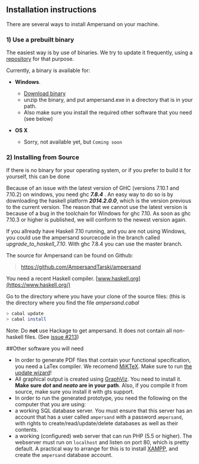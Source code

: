 
## Installation instructions

There are several ways to install Ampersand on your machine.

###  1) Use a prebuilt binary

The easiest way is by use of binaries. We try to update it frequently, using a [repository](https://github.com/AmpersandTarski/webFiles/tree/master/executables) for that purpose.

Currently, a binary is available for:

  * **Windows**. 
    * [Download binary](https://github.com/AmpersandTarski/webFiles/blob/master/executables/windows/ampersand.zip?raw=true)
    * unzip the binary, and put ampersand.exe in a directory that is in your path.
    * Also make sure you install the required other software that you need (see below)

  * **OS X**
    * Sorry, not available yet, but `Coming soon`

    

### 2) Installing from Source

If there is no binary for your operating system, or if you prefer to build it for yourself, this can be done 


Because of an issue with the latest version of GHC (versions 7.10.1 and 7.10.2) on windows, you need ghc ***7.8.4*** . An easy way to do so is by downloading the haskell platform ***2014.2.0.0***, which is the version previous to the current version.
The reason that we cannot use the latest version is because of a bug in the toolchain for Windows for ghc 7.10.  As soon as ghc 7.10.3 or higher is published, we will conform to the newest version again.

If you allready have Haskell 7.10 running, and you are not using Windows, you could use the ampersand sourcecode in the branch called *upgrade_to_haskell_7.10*. With ghc 7.8.4 you can use the master branch.

The source for Ampersand can be found on Github:

>  https://github.com/AmpersandTarski/ampersand

You need a recent Haskell compiler. [www.haskell.org](https://www.haskell.org/)

Go to the directory where you have your clone of the source files: (this is the directory where you find the file _ampersand.cabal_ 
```.bash
> cabal update
> cabal install
```
Note: Do **not** use Hackage to get ampersand. It does not contain all non-haskell files. (See [issue #213](https://github.com/AmpersandTarski/ampersand/issues/213))


##Other software you will need
* In order to generate PDF files that contain your functional specification, you need a LaTex compiler. We recomend [MiKTeX](http://miktex.org/). Make sure to run [the update wizard](http://miktex.org/howto/update-miktex)! 
* All graphical output is created using [GraphViz](http://www.graphviz.org/). You need to install it. **Make sure *dot* and *neato* are in your path**. Also, if you compile it from source, make sure you install it with gts support.
* In order to run the generated prototype, you need the following on the computer that you are using:
 * a working SQL database server. You must ensure that this server has an account that has a user called `ampersand` with a password `ampersand`, with rights to create/read/update/delete databases as well as their contents.
 * a working (configured) web server that can run PHP (5.5 or higher). The webserver must run on `localhost` and listen on port 80, which is pretty default.
A practical way to arrange for this is to install [XAMPP](https://www.apachefriends.org/download.html), and create the `ampersand` database account.

